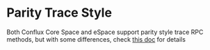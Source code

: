 # Parity Trace Style

Both Conflux Core Space and eSpace support parity style trace RPC methods, but with some differences, check [this doc](https://doc.confluxnetwork.org/docs/core/build/json-rpc/trace_rpc) for details